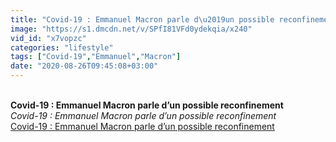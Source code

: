 ```yaml
---
title: "Covid-19 : Emmanuel Macron parle d\u2019un possible reconfinement"
image: "https://s1.dmcdn.net/v/SPfI81VFd0ydekqia/x240"
vid_id: "x7vopzc"
categories: "lifestyle"
tags: ["Covid-19","Emmanuel","Macron"]
date: "2020-08-26T09:45:08+03:00"
---
```

<br><b>Covid-19 : Emmanuel Macron parle d’un possible reconfinement</b><br> <i>Covid-19 : Emmanuel Macron parle d’un possible reconfinement</i><br> <u>Covid-19 : Emmanuel Macron parle d’un possible reconfinement</u>
